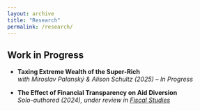 ```yaml
---
layout: archive
title: "Research"
permalink: /research/
---
```


## Work in Progress

- **Taxing Extreme Wealth of the Super-Rich**  
  *with Miroslav Palanský & Alison Schultz (2025) – In Progress* 

- **The Effect of Financial Transparency on Aid Diversion**  
  *Solo-authored (2024), under review in [Fiscal Studies](https://onlinelibrary.wiley.com/journal/14755890)*  
